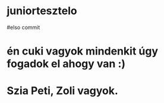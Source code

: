 # juniortesztelo
#elso commit
# én cuki vagyok mindenkit úgy fogadok el ahogy van :)
# Szia Peti, Zoli vagyok.

